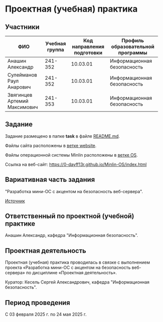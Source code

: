 # Проектная (учебная) практика

## Участники

| ФИО | Учебная группа | Код направления подготовки | Профиль образовательной программы |
|-|-|-|-|
| Анашин Александр | 241-352 | 10.03.01 | Информационная безопасность |
| Сулейманов Раул Анарович | 241-352 | 10.03.01 | Информационная безопасность |
| Звягинцев Артемий Максимович | 241-353 | 10.03.01 | Информационная безопасность |

## Задание

Задание размещено в папке **task** в файле [README.md](task/README.md).

Файлы сайта расположены в [ветке website](https://github.com/0-DAyFF13R/Minlin-OS/tree/website).

Файлы операционной системы Minlin расположены в [ветке OS](https://github.com/0-DAyFF13R/Minlin-OS/tree/OS).

Ссылка на веб-сайт: https://0-dayff13r.github.io/Minlin-OS/index.html

## Вариативная часть задания

"Разработка мини-ОС с акцентом на безопасность веб-сервера".

[Источник](https://docs.google.com/spreadsheets/d/e/2PACX-1vR_ZtqySS-Ozp3H3QZ-lBXXGKoroBFBGBPDlAVYCCwt2a9QvgdBblzaPhEJHrJ2PwCZ3YUY48_EOG-C/pubhtml?gid=1547202353&single=true)

## Ответственный по проектной (учебной) практике

Анашин Александр, кафедра "Информационная безопасность".

## Проектная деятельность

Проектная (учебная) практика проводилась в связке с выполнением проекта «Разработка мини-ОС с акцентом на безопасность веб-сервера» по дисциплине «Проектная деятельность».

Куратор: Кесель Сергей Александрович, кафедра "Информационная безопасность".

## Период проведения

С 03 февраля 2025 г. по 24 мая 2025 г.
